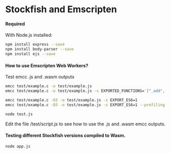 # Stockfish and Emscripten


#### Required

With Node.js installed:

```sh
npm install express --save
npm install body-parser --save
npm install ejs --save
```


#### How to use Emscripten Web Workers?

Test emcc .js and .wasm outputs

```sh
emcc test/example.c -o test/example.js
emcc test/example.c -o test/example.js -s EXPORTED_FUNCTIONS='["_add", "_greet"]' -s EXPORT_ES6=1

emcc test/example.c -O3 -o test/example.js -s EXPORT_ES6=1
emcc test/example.c -O3 -o test/example.js -s EXPORT_ES6=1 --profiling-funcs
```

```sh
node test.js
```

Edit the file /test/script.js to see how to use the .js and .wasm emcc outputs.


#### Testing different Stockfish versions compiled to Wasm.

```sh
node app.js
```